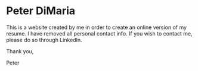 # Peter DiMaria

This is a website created by me in order to create an online version of my resume. I have removed all personal contact info. If you wish to contact me, please do so through LinkedIn.

Thank you, 

Peter
